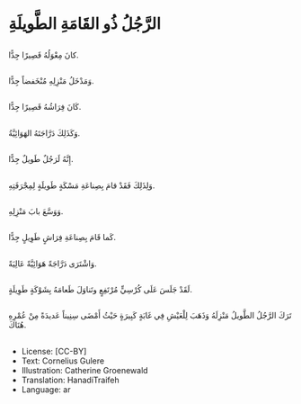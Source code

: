 # الرَّجُلُ ذُو القَامَةِ الطَّويلَةِ

##
كانَ مِعْوَلُهُ  قَصِيرًا جِدًّا.

##
وَمَدْخَلُ مَنْزِلِهِ  مُنْخَفضاً جِدًّا.

##
كَانَ فِرَاشُهُ  قَصِيرًا جِدًّا.

##
وَكَذَلِكَ دَرَّاجَتَهُ الهَوَائِيَّةُ.

##
إِنَّهُ لَرَجُلٌ طَويلٌ جِدًّا.

##
وَلِذَلِكَ  فَقَدْ قامَ  بِصِناعَةِ مَسْكَةٍ طَويلَةٍ لِمِجْرَفَتِهِ.
##
وَوَسَّعَ بابَ مَنْزِلِهِ.

##
كَما قَامَ بِصِناعَةِ فِرَاشٍ طَوِيلٍ جِدًّا.

##
وَاشْتَرَى دَرَّاجَةً هَوَائِيَّةً عَالِيَةً.
##
لَقَدْ جَلَسَ عَلَى كُرْسِيٍّ مُرْتَفِعٍ وتَناوَلَ طَعامَهُ بِشَوْكَةٍ طَوِيلَةٍ.
##
تَرَكَ الرَّجُلُ الطَّويلُ مَنْزِلَهُ وَذَهَبَ لِلْعَيْشِ فِي غَابَةٍ كَبِيرَةٍ حَيْثُ أَمْضَى سِنِيناً عَديدَةً مِنْ عُمْرِهِ هُنَاكَ.

##
* License: [CC-BY]
* Text: Cornelius Gulere
* Illustration: Catherine Groenewald
* Translation: HanadiTraifeh
* Language: ar
